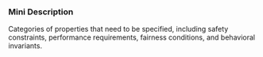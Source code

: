 ### Mini Description

Categories of properties that need to be specified, including safety constraints, performance requirements, fairness conditions, and behavioral invariants.
